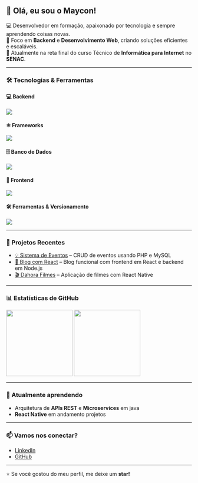 ## 👋 Olá, eu sou o Maycon!

💻 Desenvolvedor em formação, apaixonado por tecnologia e sempre aprendendo coisas novas.  
🚀 Foco em **Backend** e **Desenvolvimento Web**, criando soluções eficientes e escaláveis.  
📖 Atualmente na reta final do curso Técnico de **Informática para Internet** no **SENAC**.  

---

### 🛠️ Tecnologias & Ferramentas

#### 💻 Backend
<p align="left">
  <img src="https://skillicons.dev/icons?i=java,php,python,nodejs" />
</p>

#### ⚛️ Frameworks
<p align="left">
  <img src="https://skillicons.dev/icons?i=spring,react,nextjs" />
</p>

#### 🗄️ Banco de Dados
<p align="left">
  <img src="https://skillicons.dev/icons?i=mysql,supabase,hibernate,postgresql" />
</p>

#### 🎨 Frontend
<p align="left">
  <img src="https://skillicons.dev/icons?i=html,css,js,ts" />
</p>

#### 🛠️ Ferramentas & Versionamento
<p align="left">
  <img src="https://skillicons.dev/icons?i=git,vscode,eclipse,intellij" />
</p>

---

### 📂 Projetos Recentes
- [💡 Sistema de Eventos](https://github.com/mayconr4/eventos) – CRUD de eventos usando PHP e MySQL  
- [📝 Blog com React](https://github.com/mayconr4/blog-react) – Blog funcional com frontend em React e backend em Node.js  
- [🎬 Dahora Filmes](https://github.com/mayconr4/dahora-filmes) – Aplicação de filmes com React Native  

---

### 📊 Estatísticas de GitHub

<p align="left">
  <img height="180em" src="https://github-readme-stats.vercel.app/api?username=mayconr4&show_icons=true&theme=tokyonight&count_private=true" />
  <img height="180em" src="https://github-readme-stats.vercel.app/api/top-langs/?username=mayconr4&layout=compact&theme=tokyonight" />
</p>

---

### 🌱 Atualmente aprendendo
- Arquitetura de **APIs REST** e **Microservices** em java   
- **React Native** em andamento projetos
---

### 📫 Vamos nos conectar?
- [LinkedIn](https://www.linkedin.com/in/mayconr4)  
- [GitHub](https://github.com/mayconr4)  

---

⭐ Se você gostou do meu perfil, me deixe um **star!**  
